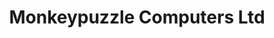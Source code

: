 ---
title: "Monkeypuzzle Computers Ltd"
url: /ilminster/monkeypuzzle-computers-ltd/
shop: computer
---